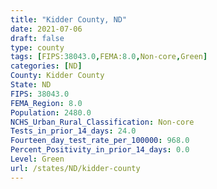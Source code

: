 ```yaml
---
title: "Kidder County, ND"
date: 2021-07-06
draft: false
type: county
tags: [FIPS:38043.0,FEMA:8.0,Non-core,Green]
categories: [ND]
County: Kidder County
State: ND
FIPS: 38043.0
FEMA_Region: 8.0
Population: 2480.0
NCHS_Urban_Rural_Classification: Non-core
Tests_in_prior_14_days: 24.0
Fourteen_day_test_rate_per_100000: 968.0
Percent_Positivity_in_prior_14_days: 0.0
Level: Green
url: /states/ND/kidder-county
---
```



